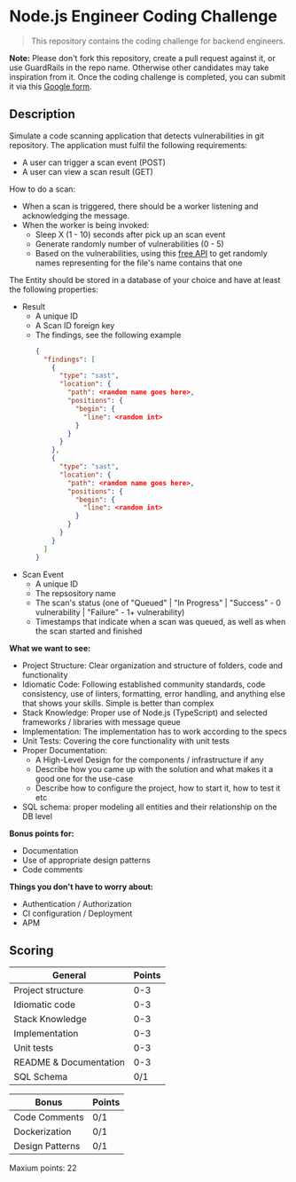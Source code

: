 # Node.js Engineer Coding Challenge

> This repository contains the coding challenge for backend engineers.

**Note:** Please don't fork this repository, create a pull request against it, or use GuardRails in the repo name. Otherwise other candidates may take inspiration from it. Once the coding challenge is completed, you can submit it via this [Google form](https://forms.gle/i5nZWZKoUnTWj3td9).

## Description

Simulate a code scanning application that detects vulnerabilities in git repository.
The application must fulfil the following requirements:
- A user can trigger a scan event (POST)
- A user can view a scan result (GET)

How to do a scan:
- When a scan is triggered, there should be a worker listening and acknowledging the message.
- When the worker is being invoked:
  - Sleep X (1 - 10) seconds after pick up an scan event
  - Generate randomly number of vulnerabilities (0 - 5) 
  - Based on the vulnerabilities, using this [free API](https://names.drycodes.com/20?nameOptions=funnyWords) to get randomly names representing for the file's name contains that one

The Entity should be stored in a database of your choice and have at least the following properties: 
- Result
  - A unique ID
  - A Scan ID foreign key
  - The findings, see the following example
    ```json
    {
      "findings": [
        {
          "type": "sast",
          "location": {
            "path": <random name goes here>,
            "positions": {
              "begin": {
                "line": <random int>
              }
            }
          }
        },
        {
          "type": "sast",
          "location": {
            "path": <random name goes here>,
            "positions": {
              "begin": {
                "line": <random int>
              }
            }
          }
        }
      ]
    }
    ```
- Scan Event
  - A unique ID
  - The repsository name
  - The scan's status (one of "Queued" | "In Progress" | "Success" - 0 vulnerability | "Failure" - 1+ vulnerability)
  - Timestamps that indicate when a scan was queued, as well as when the scan started and finished

**What we want to see:**
- Project Structure: Clear organization and structure of folders, code and functionality
- Idiomatic Code: Following established community standards, code consistency, use of linters, formatting, error handling, and anything else that shows your skills. Simple is better than complex
- Stack Knowledge: Proper use of Node.js (TypeScript) and selected frameworks / libraries with message queue
- Implementation: The implementation has to work according to the specs
- Unit Tests: Covering the core functionality with unit tests
- Proper Documentation: 
    - A High-Level Design for the components / infrastructure if any
    - Describe how you came up with the solution and what makes it a good one for the use-case
    - Describe how to configure the project, how to start it, how to test it etc
- SQL schema: proper modeling all entities and their relationship on the DB level

**Bonus points for:**

- Documentation
- Use of appropriate design patterns
- Code comments

**Things you don't have to worry about:**

- Authentication / Authorization
- CI configuration / Deployment
- APM


## Scoring

| General                | Points |
|------------------------|--------|
| Project structure      | 0-3    |
| Idiomatic code         | 0-3    |
| Stack Knowledge        | 0-3    |
| Implementation         | 0-3    |
| Unit tests             | 0-3    |
| README & Documentation | 0-3    |
| SQL Schema             | 0/1    | 

| Bonus             | Points |
|-------------------|--------|
| Code Comments     | 0/1    | 
| Dockerization     | 0/1    | 
| Design Patterns   | 0/1    | 

Maxium points: 22
